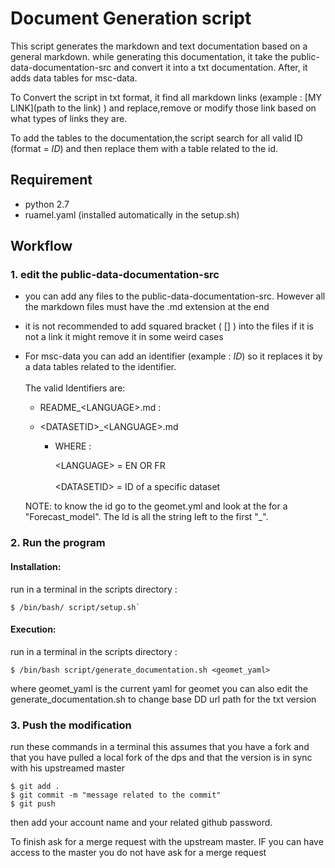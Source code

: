 # Document Generation script

This script generates the markdown and text documentation based on a
general markdown. while generating this documentation, it take the
public-data-documentation-src and convert it into a txt documentation.
After, it adds data tables for msc-data.

To Convert the script in txt format, it find all markdown links
(example : [MY LINK](path to the link) ) and replace,remove or modify
those link based on what types of links they are.

To add the tables to the documentation,the script  search for all valid
ID (format = $ID$) and then replace them with a table related to the id.


Requirement
------------------------------------------------------------------------
* python 2.7
* ruamel.yaml (installed automatically in the setup.sh)


Workflow
------------------------------------------------------------------------

### 1. edit the public-data-documentation-src
* you can add any files to the public-data-documentation-src. However
  all the markdown files must have the .md extension at the end

* it is not recommended to add squared bracket ( [] ) into the files
  if it is not a link it might remove it in some weird cases

* For msc-data you can add an identifier (example : $ID$) so it replaces
  it by a data tables related to the identifier.
  <br><br>
   The valid Identifiers are:

    *  README_\<LANGUAGE\>.md :
    *  \<DATASETID\>_\<LANGUAGE\>.md

        * WHERE :

            \<LANGUAGE\> = EN OR FR <br><br>
            \<DATASETID\> = ID of a specific dataset

    NOTE: to know the id go to the geomet.yml and look at the
    for a "Forecast_model". The Id is all the string left to the first
    "_".

### 2. Run the program

#### Installation:
run in a terminal in the scripts directory :

    $ /bin/bash/ script/setup.sh`

#### Execution:
run in a terminal in the scripts directory :

    $ /bin/bash script/generate_documentation.sh <geomet_yaml>

where geomet_yaml is the current yaml for geomet
you can also edit the generate_documentation.sh to change
base DD url path for the txt version


### 3. Push the modification

run these commands in a terminal this assumes that you have a fork
and that you have pulled a local fork of the dps and that the version
is in sync with his upstreamed master

    $ git add .
    $ git commit -m "message related to the commit"
    $ git push

then add your account name  and your related github password.

To finish ask for a merge request with the upstream master.
IF you can have access to the master you do not have ask for a merge
request

